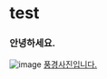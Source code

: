 # test

### 안녕하세요.
![image](https://user-images.githubusercontent.com/93583740/139828862-d5a20384-c567-47eb-8419-e68d5e9a3cd7.png)
[풍경사진입니다.](https://www.google.com/search?q=%ED%92%8D%EA%B2%BD+%EC%82%AC%EC%A7%84&source=lnms&tbm=isch&sa=X&ved=2ahUKEwjnhNTwu_nzAhW0KqYKHenHBzkQ_AUoAXoECAEQAw&biw=1536&bih=754&dpr=1.25)
